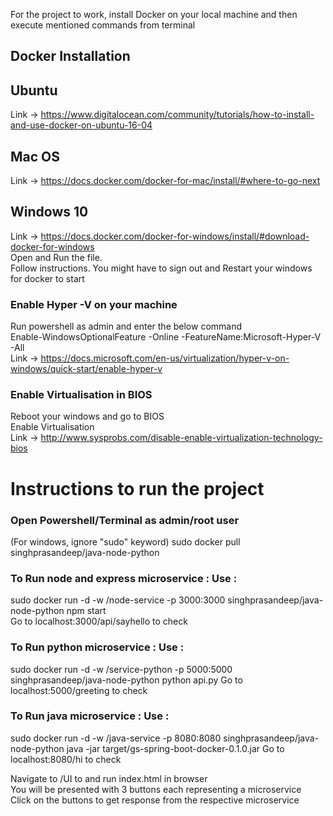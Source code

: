 

For the project to work, install Docker on your local machine and then execute mentioned commands from terminal

## Docker Installation
## Ubuntu
Link -> https://www.digitalocean.com/community/tutorials/how-to-install-and-use-docker-on-ubuntu-16-04

## Mac OS
Link -> https://docs.docker.com/docker-for-mac/install/#where-to-go-next

## Windows 10
Link -> https://docs.docker.com/docker-for-windows/install/#download-docker-for-windows  
Open and Run the file.  
Follow instructions. You might have to sign out and Restart your windows for docker to start

### Enable Hyper -V on your machine  
Run powershell as admin and enter the below command  
Enable-WindowsOptionalFeature -Online -FeatureName:Microsoft-Hyper-V -All  
Link -> https://docs.microsoft.com/en-us/virtualization/hyper-v-on-windows/quick-start/enable-hyper-v

### Enable Virtualisation in BIOS  
Reboot your windows and go to BIOS  
Enable Virtualisation   
Link -> http://www.sysprobs.com/disable-enable-virtualization-technology-bios

# Instructions to run the project
### Open Powershell/Terminal as admin/root user   
(For windows, ignore "sudo" keyword)
sudo docker pull singhprasandeep/java-node-python

### To Run node and express microservice : Use :  
sudo docker run -d -w /node-service -p 3000:3000 singhprasandeep/java-node-python npm start  
Go to localhost:3000/api/sayhello to check

### To Run python microservice : Use :  
sudo docker run -d -w /service-python -p 5000:5000 singhprasandeep/java-node-python python api.py
Go to localhost:5000/greeting to check

### To Run java microservice : Use :  
sudo docker run -d -w /java-service -p 8080:8080 singhprasandeep/java-node-python java -jar target/gs-spring-boot-docker-0.1.0.jar 
Go to localhost:8080/hi to check

Navigate to /UI to and run index.html in browser  
You will be presented with 3 buttons each representing a microservice  
Click on the buttons to get response from the respective microservice
